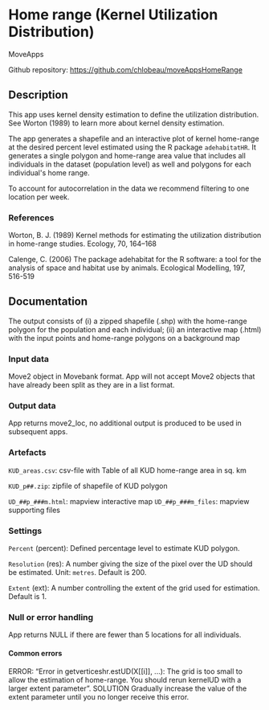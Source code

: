 # Home range (Kernel Utilization Distribution) 

MoveApps

Github repository: https://github.com/chlobeau/moveAppsHomeRange

## Description
This app uses kernel density estimation to define the utilization distribution. See Worton (1989) to learn more about kernel density estimation.

The app generates a shapefile and an interactive plot of kernel home-range at the desired percent level estimated using the R package `adehabitatHR`. It generates a single polygon and home-range area value that includes all individuals in the dataset (population level) as well and polygons for each individual's home range.

To account for autocorrelation in the data we recommend filtering to one location per week.

### References
Worton, B. J. (1989) Kernel methods for estimating the utilization distribution in home-range studies. Ecology, 70, 164–168

Calenge, C. (2006) The package adehabitat for the R software: a tool for the analysis of space and habitat use by animals. Ecological Modelling, 197, 516-519

## Documentation
The output consists of (i) a zipped shapefile (.shp) with the home-range polygon for the population and each individual; (ii) an interactive map (.html) with the input points and home-range polygons on a background map


### Input data
Move2 object in Movebank format. App will not accept Move2 objects that have already been split as they are in a list format.

### Output data

App returns move2_loc, no additional output is produced to be used in subsequent apps.


### Artefacts

`KUD_areas.csv`: csv-file with Table of all KUD home-range area in sq. km

`KUD_p##.zip`: zipfile of shapefile of KUD polygon

`UD_##p_###m.html`: mapview interactive map
`UD_##p_###m_files`: mapview supporting files

### Settings 

`Percent` (percent): Defined percentage level to estimate KUD polygon.

`Resolution` (res): A number giving the size of the pixel over the UD should be estimated. Unit: `metres`. Default is 200.

`Extent` (ext): A number controlling the extent of the grid used for estimation. Default is 1.

### Null or error handling

App returns NULL if there are fewer than 5 locations for all individuals.

#### Common errors
ERROR: “Error in getverticeshr.estUD(X[[i]], ...): The grid is too small to allow the estimation of home-range.
You should rerun kernelUD with a larger extent parameter”. SOLUTION Gradually increase the value of the extent parameter until you no longer receive this error.
